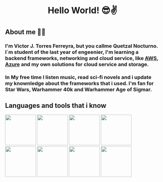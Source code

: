 <div align="center">
   <h1>Hello World! 😎✌️</h1>
</div>

## About me 👨‍💻
### I'm Victor J. Torres Ferreyra, but you callme Quetzal Nocturno. I´m student of the last year of engeenier, I'm learning a backend frameworks, networking and cloud service, like <a href="https://aws.amazon.com/es/">AWS</a>, <a href="https://azure.microsoft.com/">Azure</a> and my own solutions for cloud service and storage.

### In My free time I listen music, read sci-fi novels and i update my knownledge about the frameworks that i used. I'm fan for Star Wars, Warhammer 40k and Warhammer Age of Sigmar.

## Languages and tools that i know
<div align="left">
  <img src="https://cdn.jsdelivr.net/gh/devicons/devicon@latest/icons/java/java-original.svg" width="100" />
  <img src="https://cdn.jsdelivr.net/gh/devicons/devicon@latest/icons/html5/html5-original.svg" width="100" />
  <img src="https://cdn.jsdelivr.net/gh/devicons/devicon@latest/icons/css3/css3-original.svg" width="100" />
  <img src="https://cdn.jsdelivr.net/gh/devicons/devicon@latest/icons/javascript/javascript-original.svg" width="100" />
  <img src="https://cdn.jsdelivr.net/gh/devicons/devicon@latest/icons/php/php-original.svg" width="100" />
  <img src="https://cdn.jsdelivr.net/gh/devicons/devicon@latest/icons/laravel/laravel-original.svg" width="100" />
  <img src="https://cdn.jsdelivr.net/gh/devicons/devicon@latest/icons/livewire/livewire-original-wordmark.svg" width="100" />
  <img src="https://cdn.jsdelivr.net/gh/devicons/devicon@latest/icons/android/android-original.svg" width="100" />
</div>

<!---
vjesus-ferreyra/vjesus-ferreyra is a ✨ special ✨ repository because its `README.md` (this file) appears on your GitHub profile.
You can click the Preview link to take a look at your changes.
--->

